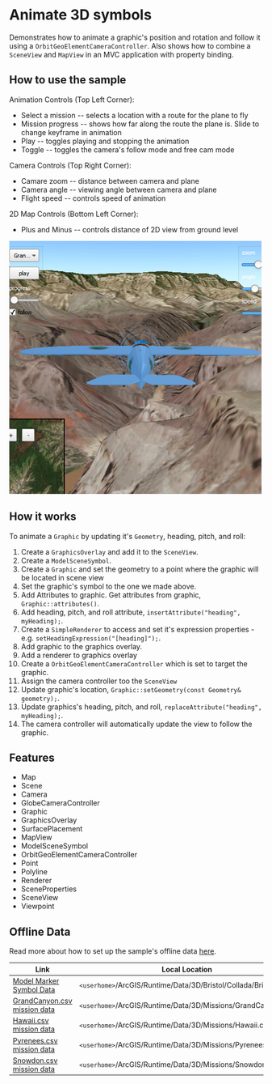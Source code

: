 # Animate 3D symbols
Demonstrates how to animate a graphic's position and rotation and follow it using a `OrbitGeoElementCameraController`.
Also shows how to combine a `SceneView` and `MapView` in an MVC application with property binding.

## How to use the sample

Animation Controls (Top Left Corner):
 - Select a mission -- selects a location with a route for the plane to fly
 - Mission progress -- shows how far along the route the plane is. Slide to change keyframe in animation
 - Play -- toggles playing and stopping the animation
 - Toggle -- toggles the camera's follow mode and free cam mode

Camera Controls (Top Right Corner):
 - Camare zoom -- distance between camera and plane
 - Camera angle -- viewing angle between camera and plane
 - Flight speed -- controls speed of animation

 2D Map Controls (Bottom Left Corner):
 - Plus and Minus -- controls distance of 2D view from ground level

![](screenshot.png)

## How it works
To animate a `Graphic` by updating it's `Geometry`, heading, pitch, and roll:

1. Create a `GraphicsOverlay` and add it to the `SceneView`.
2. Create a `ModelSceneSymbol`.
3. Create a `Graphic` and set the geometry to a point where the graphic will be located in scene view
4. Set the graphic's symbol to the one we made above.
5. Add Attributes to graphic. Get attributes from graphic, `Graphic::attributes()`.
6. Add heading, pitch, and roll attribute, `insertAttribute("heading", myHeading);`.
7. Create a `SimpleRenderer` to access and set it's expression properties - e.g. `setHeadingExpression("[heading]");`.
8. Add graphic to the graphics overlay.
9. Add a renderer to graphics overlay
10. Create a `OrbitGeoElementCameraController` which is set to target the graphic.
11. Assign the camera controller too the `SceneView`
12. Update graphic's location, `Graphic::setGeometry(const Geometry& geometry);`.
13. Update graphics's heading, pitch, and roll, `replaceAttribute("heading", myHeading);`.
14. The camera controller will automatically update the view to follow the graphic.

## Features
 - Map
 - Scene
 - Camera
 - GlobeCameraController
 - Graphic
 - GraphicsOverlay
 - SurfacePlacement
 - MapView
 - ModelSceneSymbol
 - OrbitGeoElementCameraController
 - Point
 - Polyline
 - Renderer
 - SceneProperties
 - SceneView
 - Viewpoint

## Offline Data
Read more about how to set up the sample's offline data [here](http://links.esri.com/ArcGISRuntimeQtSamples).

Link | Local Location
---------|-------|
|[Model Marker Symbol Data](https://www.arcgis.com/home/item.html?id=681d6f7694644709a7c830ec57a2d72b)| `<userhome>`/ArcGIS/Runtime/Data/3D/Bristol/Collada/Bristol.dae |
|[GrandCanyon.csv mission data](https://www.arcgis.com/home/item.html?id=290f0c571c394461a8b58b6775d0bd63)| `<userhome>`/ArcGIS/Runtime/Data/3D/Missions/GrandCanyon.csv |
|[Hawaii.csv mission data](https://www.arcgis.com/home/item.html?id=e87c154fb9c2487f999143df5b08e9b1)| `<userhome>`/ArcGIS/Runtime/Data/3D/Missions/Hawaii.csv |
|[Pyrenees.csv mission data](https://www.arcgis.com/home/item.html?id=5a9b60cee9ba41e79640a06bcdf8084d)| `<userhome>`/ArcGIS/Runtime/Data/3D/Missions/Pyrenees.csv |
|[Snowdon.csv mission data](https://www.arcgis.com/home/item.html?id=12509ffdc684437f8f2656b0129d2c13)| `<userhome>`/ArcGIS/Runtime/Data/3D/Missions/Snowdon.csv |
